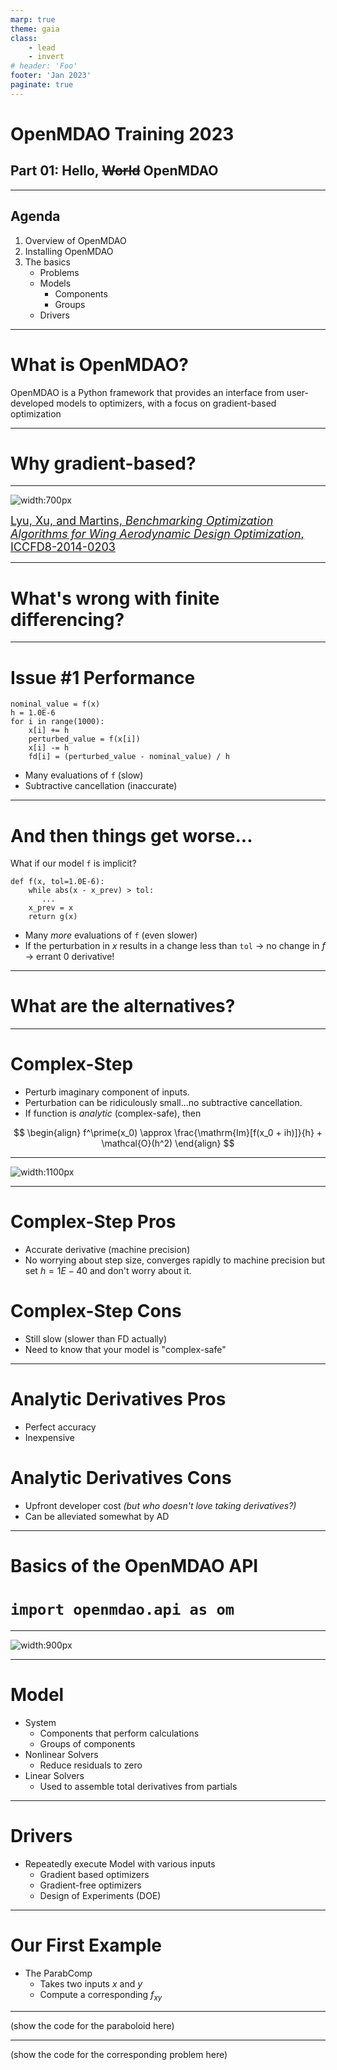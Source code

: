 ```yaml
---
marp: true
theme: gaia 
class:
    - lead
    - invert
# header: 'Foo'
footer: 'Jan 2023'
paginate: true
---
```


# OpenMDAO Training 2023
## Part 01: Hello, ~~World~~ OpenMDAO

---

## Agenda

1. Overview of OpenMDAO
2. Installing OpenMDAO
3. The basics
    - Problems
    - Models
        - Components
        - Groups
    - Drivers

---

# What is OpenMDAO?

OpenMDAO is a Python framework that provides an interface from user-developed models to optimizers, with a focus on gradient-based optimization

---

# Why gradient-based?

---

![width:700px](media/why_gradients.png) 

<style scoped>
a {
  font-size: 18px;
}
</style>

[Lyu, Xu, and Martins, _Benchmarking Optimization Algorithms for Wing Aerodynamic Design Optimization_, ICCFD8-2014-0203](http://websites.umich.edu/~mdolaboratory/pdf/Lyu2014f.pdf)

---

# What's wrong with finite differencing?

---

# Issue #1 Performance

```
nominal_value = f(x)
h = 1.0E-6
for i in range(1000):
    x[i] += h
    perturbed_value = f(x[i])
    x[i] -= h
    fd[i] = (perturbed_value - nominal_value) / h
```

- Many evaluations of `f` (slow)
- Subtractive cancellation (inaccurate)

---

# And then things get worse...

What if our model `f` is implicit?
```
def f(x, tol=1.0E-6):
    while abs(x - x_prev) > tol:
       ...
    x_prev = x
    return g(x)
```

- Many _more_ evaluations of `f` (even slower)
- If the perturbation in $x$ results in a change less than `tol` $\longrightarrow$ no change in $f$ $\longrightarrow$ errant $0$ derivative!

---

# What are the alternatives?

---

# Complex-Step

- Perturb imaginary component of inputs.
- Perturbation can be ridiculously small...no subtractive cancellation.
- If function is _analytic_ (complex-safe), then

$$
\begin{align}
f^\prime(x_0) \approx \frac{\mathrm{Im}[f(x_0 + ih)]}{h} + \mathcal{O}(h^2)
\end{align}
$$

---


![width:1100px](media/jules_cs_meme.png) 

---

# Complex-Step Pros
- Accurate derivative (machine precision)
- No worrying about step size, converges rapidly to machine precision but set $h=1E-40$ and don't worry about it.
# Complex-Step Cons
- Still slow (slower than FD actually)
- Need to know that your model is "complex-safe"

---

# Analytic Derivatives Pros

- Perfect accuracy
- Inexpensive

# Analytic Derivatives Cons

- Upfront developer cost _(but who doesn't love taking derivatives?)_
- Can be alleviated somewhat by AD

<!-- ---

# How do we take the derivative of $y_b$ across the iterative loop?

|               |               |
| ------------- | ------------- |
| ![width:400px](media/solver_loop.png) | $\frac{df}{dx} = \frac{\partial f}{\partial y_b} \frac{\partial y_b}{\partial y_a} \frac{\partial y_a}{\partial x} + \frac{\partial f}{\partial y_b} \frac{d y_b}{d x} + \frac{\partial f}{\partial y_a} \frac{d x}{d x}$  | -->

---

# Basics of the OpenMDAO API

# `import openmdao.api as om`

---

![width:900px](media/problem_hierarchy.png) 

---

# Model

- System
    - Components that perform calculations
    - Groups of components
- Nonlinear Solvers
    - Reduce residuals to zero
- Linear Solvers
    - Used to assemble total derivatives from partials

---

# Drivers

- Repeatedly execute Model with various inputs
    - Gradient based optimizers
    - Gradient-free optimizers
    - Design of Experiments (DOE)

---

# Our First Example

- The ParabComp
    - Takes two inputs $x$ and $y$
    - Compute a corresponding $f_{xy}$

---

(show the code for the paraboloid here)

---

(show the code for the corresponding problem here)

#